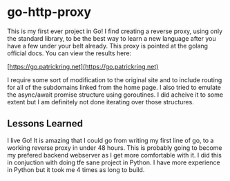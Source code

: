 # go-http-proxy

This is my first ever project in Go! 
I find creating a reverse proxy, using only the standard library, to be the best way to learn a new language after you have a few under your belt already.
This proxy is pointed at the golang official docs.
You can view the results here:

[https://go.patrickring.net](https://go.patrickring.net)

I require some sort of modification to the original site and to include routing for all of the subdomains linked from the home page.
I also tried to emulate the async/await promise structure using goroutines. I did acheive it to some extent but I am definitely not done iterating over those structures.

## Lessons Learned
I live Go! It is amazing that I could go from writing my first line of go, to a working reverse proxy in under 48 hours.
This is probably going to become my prefered backend webserver as I get more comfortable with it. I did this in conjuction with doing tfe sane project in Python. I have more experience in Python but it took me 4 times as long to build.


